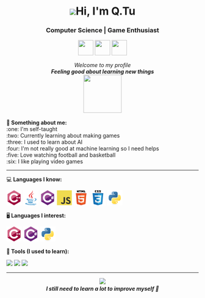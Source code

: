 <h1 align="center"><img src="https://raw.githubusercontent.com/QuangTujz/GitHubProfile/main/GitHubImg/giphy2.gif?token=GHSAT0AAAAAABWIWVW5EIJFYN3QWEP72YKUYWNVQ6A" height="50">Hi, I'm Q.Tu </h1>
<h3 align="center"> Computer Science | Game Enthusiast </h3>
<p align="center">
  <a href="https://www.facebook.com/tu.nguyenquang.7923/"><img src="https://www.vectorlogo.zone/logos/facebook/facebook-official.svg" width="40" height="40"></a>
  <a href="https://www.reddit.com/user/Hinds1159"><img src="https://www.vectorlogo.zone/logos/reddit/reddit-icon.svg" height="40" width="40"></a>
  <a href="https://www.instagram.com/tu_ng1510/"><img src="https://www.vectorlogo.zone/logos/instagram/instagram-icon.svg" height="40" width="40"></a>
</p>
<p align="center">
  <em> Welcome to my profile </em> </br>
  <b><i> Feeling good about learning new things </i></b></br>
  <img src="https://raw.githubusercontent.com/QuangTujz/GitHubProfile/main/GitHubImg/giphy.gif?token=GHSAT0AAAAAABWIWVW4IIKEGTV2OUKZW4NYYWNUC4A" height="100" width="100">
</p>
🌟<b> Something about me: </b> </br>
:one: I'm self-taught </br>
:two: Currently learning about making games </br>
:three: I used to learn about AI </br>
:four: I'm not really good at machine learning so I need helps </br>
:five: Love watching football and basketball </br>
:six: I like playing video games </br>
<hr>
💻<b> Languages I know: </b> </br> 
<p align="left">
  <img src="https://raw.githubusercontent.com/devicons/devicon/master/icons/cplusplus/cplusplus-original.svg" height="40">
  <img src="https://raw.githubusercontent.com/devicons/devicon/master/icons/java/java-original.svg" height="40">
  <img src="https://raw.githubusercontent.com/devicons/devicon/master/icons/csharp/csharp-original.svg" height="40">
  <img src="https://raw.githubusercontent.com/devicons/devicon/master/icons/javascript/javascript-original.svg" height="40">
  <img src="https://raw.githubusercontent.com/devicons/devicon/master/icons/html5/html5-original-wordmark.svg" height="40">
  <img src="https://raw.githubusercontent.com/devicons/devicon/master/icons/css3/css3-original-wordmark.svg" height="40">
  <img src="https://raw.githubusercontent.com/devicons/devicon/master/icons/python/python-original.svg" height="40">
</p>
🖥️<b> Languages I interest: </b> </br>
<p align="left">
  <img alt="GIF" src="https://raw.githubusercontent.com/devicons/devicon/master/icons/cplusplus/cplusplus-original.svg" height="40">
  <img src="https://raw.githubusercontent.com/devicons/devicon/master/icons/csharp/csharp-original.svg" height="40">
  <img src="https://raw.githubusercontent.com/devicons/devicon/master/icons/python/python-original.svg" height="40">
</p>
🔧<b> Tools (I used to learn): </b> </br>
<p align="left">
  <img src="https://www.vectorlogo.zone/logos/usepanda/usepanda-ar21.svg" height="40">
  <img src="https://www.vectorlogo.zone/logos/djangoproject/djangoproject-ar21.svg" height="40">
  <img src="https://www.vectorlogo.zone/logos/numpy/numpy-ar21.svg" height="40">
</p>
<hr>
<p align="center">
  <img src="https://raw.githubusercontent.com/QuangTujz/GitHubProfile/main/GitHubImg/giphy1.gif?token=GHSAT0AAAAAABWIWVW4VQHQQDBSDGRZWY44YWNVWEA"> </br>
  <b><em> I still need to learn a lot to improve myself 🙂 </em></b>
